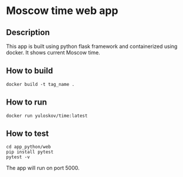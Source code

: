 # Moscow time web app
## Description
This app is built using python flask framework and containerized using docker. It shows current Moscow time. 
## How to build
```docker build -t tag_name .```
## How to run
```docker run yuloskov/time:latest```
## How to test
```
cd app_python/web
pip install pytest
pytest -v
```

The app will run on port 5000.
